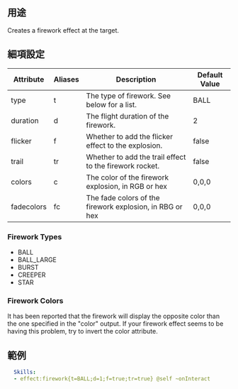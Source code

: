 ## 用途
Creates a firework effect at the target.


## 細項設定

| Attribute  | Aliases | Description | Default Value |
| ------ | ------ | ------ | ------ |
| type | t | The type of firework. See below for a list. | BALL |
| duration | d | The flight duration of the firework. | 2 |
| flicker | f | Whether to add the flicker effect to the explosion. | false |
| trail | tr | Whether to add the trail effect to the firework rocket. | false |
| colors | c | The color of the firework explosion, in RGB or hex | 0,0,0 |
| fadecolors | fc | The fade colors of the firework explosion, in RBG or hex | 0,0,0 |

### Firework Types
- BALL
- BALL_LARGE
- BURST
- CREEPER
- STAR

### Firework Colors
It has been reported that the firework will display the opposite color than the one specified in the "color" output. If your firework effect seems to be having this problem, try to invert the color attribute.

## 範例
```yaml
  Skills:
  - effect:firework{t=BALL;d=1;f=true;tr=true} @self ~onInteract
```